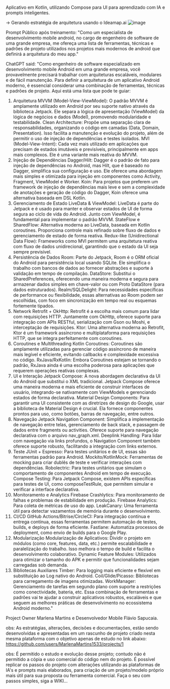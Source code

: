Aplicativo em Kotlin, utilizando Compose para UI para aprendizado com IA e prompts inteligentes.

-> Gerando estratégia de arquitetura usando o Ideamap.ai
![image](https://github.com/user-attachments/assets/0475fb72-6c03-4b29-b1e4-7b9ee12e39a8)

Prompt Público após treinamento: 
        "Como um especialista de desenvolvimento mobile android, 
        no cargo de engenheiro de software de uma grande empresa,
        me ofereça uma lista de ferramentas, técnicas e padrões de projeto utilizados nos projetos mais modernos de android 
        que definirá a arquitetura do meu app."

ChatGPT said:
      "Como engenheiro de software especializado em desenvolvimento mobile Android em uma grande empresa, 
      você provavelmente precisará trabalhar com arquiteturas escaláveis, modulares e de fácil manutenção. 
      Para definir a arquitetura de um aplicativo Android moderno, é essencial considerar uma combinação de ferramentas, técnicas e padrões de projeto. 
      Aqui está uma lista que pode te guiar:

1. Arquitetura
MVVM (Model-View-ViewModel): O padrão MVVM é amplamente utilizado em Android por seu suporte nativo através da biblioteca Jetpack. Ele separa a lógica de apresentação (ViewModel) da lógica de negócios e dados (Model), promovendo modularidade e testabilidade.
Clean Architecture: Propõe uma separação clara de responsabilidades, organizando o código em camadas (Data, Domain, Presentation). Isso facilita a manutenção e evolução do projeto, além de permitir o uso de injeção de dependências e testes isolados.
MVI (Model-View-Intent): Cada vez mais utilizado em aplicações que precisam de estados imutáveis e previsíveis, principalmente em apps mais complexos. Ele é uma variante mais reativa do MVVM.
2. Injeção de Dependências
Dagger/Hilt: Dagger é o padrão de fato para injeção de dependências no Android, mas Hilt, que é baseado no Dagger, simplifica sua configuração e uso. Ele oferece uma abordagem mais simples e otimizada para injeção em componentes como Activity, Fragment, ViewModel e Worker.
Koin: Para projetos que preferem um framework de injeção de dependências mais leve e sem a complexidade de anotações e geração de código do Dagger, Koin oferece uma alternativa baseada em DSL Kotlin.
3. Gerenciamento de Estado
LiveData & ViewModel: LiveData é parte do Jetpack e é usado para manter e observar estados de UI de forma segura ao ciclo de vida do Android. Junto com ViewModel, é fundamental para implementar o padrão MVVM.
StateFlow e SharedFlow: Alternativa moderna ao LiveData, baseada em Kotlin coroutines. Proporciona controle mais refinado sobre fluxo de dados e gerenciamento de estado de forma reativa.
Redux-like (Unidirectional Data Flow): Frameworks como MVI permitem uma arquitetura reativa com fluxo de dados unidirecional, garantindo que o estado da UI seja sempre previsível.
4. Persistência de Dados
Room: Parte do Jetpack, Room é o ORM oficial do Android para persistência local usando SQLite. Ele simplifica o trabalho com bancos de dados ao fornecer abstrações e suporte à validação em tempo de compilação.
DataStore: Substitui o SharedPreferences, oferecendo uma maneira moderna e segura para armazenar dados simples em chave-valor ou com Proto DataStore (para dados estruturados).
Realm/SQLDelight: Para necessidades específicas de performance ou flexibilidade, essas alternativas ao Room podem ser escolhidas, com foco em sincronização em tempo real ou esquemas fortemente tipados.
5. Network
Retrofit + OkHttp: Retrofit é a escolha mais comum para lidar com requisições HTTP. Juntamente com OkHttp, oferece suporte para integração com APIs RESTful, serialização com Gson ou Moshi, e interceptação de requisições.
Ktor: Uma alternativa moderna ao Retrofit, Ktor é um framework assíncrono e multiplataforma para requisições HTTP, que se integra perfeitamente com coroutines.
6. Coroutines e Multithreading
Kotlin Coroutines: Coroutines são amplamente utilizadas para gerenciar código assíncrono de maneira mais legível e eficiente, evitando callbacks e complexidade excessiva no código.
RxJava/RxKotlin: Embora Coroutines estejam se tornando o padrão, RxJava ainda é uma escolha poderosa para aplicações que requerem operações reativas complexas.
7. UI e Interação
Jetpack Compose: A nova abordagem declarativa da UI do Android que substitui o XML tradicional. Jetpack Compose oferece uma maneira moderna e mais eficiente de construir interfaces de usuário, integrando-se nativamente com ViewModels e gerenciando estados de forma declarativa.
Material Design Components: Para garantir uma UI consistente com as diretrizes de design do Google, usar a biblioteca de Material Design é crucial. Ela fornece componentes prontos para uso, como botões, barras de navegação, entre outros.
8. Navegação
Jetpack Navigation Component: Simplifica a implementação de navegação entre telas, gerenciamento de back stack, e passagem de dados entre fragments ou activities. Oferece suporte para navegação declarativa com o arquivo nav_graph.xml.
Deeplink Handling: Para lidar com navegação via links profundos, o Navigation Component também oferece suporte robusto, facilitando a integração com links externos.
9. Teste
JUnit + Espresso: Para testes unitários e de UI, essas são ferramentas padrão para Android.
Mockito/KotlinMock: Ferramentas de mocking para criar dublês de teste e verificar interações com dependências.
Robolectric: Para testes unitários que simulam o comportamento de componentes Android em tempo de execução.
Compose Testing: Para Jetpack Compose, existem APIs específicas para testes de UI, como composeTestRule, que permitem simular e verificar a interface declarativa.
10. Monitoramento e Analytics
Firebase Crashlytics: Para monitoramento de falhas e problemas de estabilidade em produção.
Firebase Analytics: Para coleta de métricas de uso do app.
LeakCanary: Uma ferramenta útil para detectar vazamentos de memória durante o desenvolvimento.
11. CI/CD
GitHub Actions/Bitrise/CircleCI: Para integração contínua e entrega contínua, essas ferramentas permitem automação de testes, builds, e deploys de forma eficiente.
Fastlane: Automatiza processos de deployment, como envio de builds para o Google Play.
12. Modularização
Modularização de Aplicativos: Dividir o projeto em módulos (como core, features, data, etc.) permite escalabilidade e paralelização do trabalho. Isso melhora o tempo de build e facilita o desenvolvimento colaborativo.
Dynamic Feature Modules: Utilizados para otimizar o tamanho do APK e permitir que funcionalidades sejam carregadas sob demanda.
13. Bibliotecas Auxiliares
Timber: Para logging mais eficiente e flexível em substituição ao Log nativo do Android.
Coil/Glide/Picasso: Bibliotecas para carregamento de imagens otimizadas.
WorkManager: Gerenciamento de tarefas em segundo plano com suporte a restrições como conectividade, bateria, etc.
Essa combinação de ferramentas e padrões vai te ajudar a construir aplicativos robustos, escaláveis e que seguem as melhores práticas de desenvolvimento no ecossistema Android moderno."



Project Owner Marlena Martins e Desenvolvedor Mobile Flávio Sapucaia.


obs: As estratégias, alterações, decisões e documentações, estão sendo desenvolvidas e apresentadas em um rascunho de projeto criado nesta mesma plataforma com o objetivo apenas de estudo no link abaixo:
https://github.com/users/MarlenaMartins1533/projects/1

obs: É permitido o estudo e evolução desse projeto; contudo não é permitido a cópia e uso comercial do código nem do projeto.
É possível replicar os passos do projeto com alterações utilizando as plataformas de IA's e prompts mais elaborados, para criação de um projeto/modelo próprio mais útil para sua proposta ou ferramenta comercial. 
Faça o seu com passos simples, siga a WIKI...
